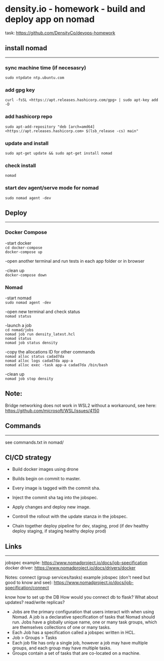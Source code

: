 # density.io - homework - build and deploy app on nomad

task: <https://github.com/DensityCo/devops-homework>

## install nomad

---

### sync machine time (if necesasry)

`sudo ntpdate ntp.ubuntu.com`  

### add gpg key

`curl -fsSL <https://apt.releases.hashicorp.com/gpg> | sudo apt-key add -D`  

### add hashicorp repo

`sudo apt-add-repository "deb [arch=amd64] <https://apt.releases.hashicorp.com> $(lsb_release -cs) main"`  

### update and install

`sudo apt-get update && sudo apt-get install nomad`  

### check install

`nomad`  

### start dev agent/serve mode for nomad

`sudo nomad agent -dev`

## Deploy

---
### Docker Compose  
-start docker  
`cd docker-compose`  
`docker-compose up`  

-open another terminal and run tests in each app folder or in browser  

-clean up  
`docker-compose down`  

### Nomad  
-start nomad  
`sudo nomad agent -dev`  

-open new terminal and check status  
`nomad status`  

-launch a job  
`cd nomad/jobs`  
`nomad job run density_latest.hcl`  
`nomad status`  
`nomad job status density`  

-copy the allocations ID for other commands  
`nomad alloc status cadad7da`  
`nomad alloc logs cadad7da app-a`  
`nomad alloc exec -task app-a cadad7da /bin/bash`  

-clean up  
`nomad job stop density`  

## Note:
Bridge networking does not work in WSL2 without a workaround, see here:
https://github.com/microsoft/WSL/issues/4150


## Commands

---
see commands.txt in nomad/

## CI/CD strategy

- Build docker images using drone
- Builds begin on commit to master. 
- Every image is tagged with the commit sha. 

- Inject the commit sha tag into the jobspec. 
- Apply changes and deploy new image. 
- Controll the rollout with the update stanza in the jobspec. 
- Chain together deploy pipeline for dev, staging, prod (if dev healthy deploy staging, if staging healthy deploy prod)

## Links

---
jobspec example: <https://www.nomadproject.io/docs/job-specification>
docker driver: <https://www.nomadproject.io/docs/drivers/docker>

Notes:
connect (group services/tasks) example jobspec (don't need but good to know and see): <https://www.nomadproject.io/docs/job-specification/connect>

know how to set up the DB
How would you connect db to flask?
What about updates? read/write replicas?

* Jobs are the primary configuration that users interact with when using Nomad. A job is a declarative specification of tasks that Nomad should run. Jobs have a globally unique name, one or many task groups, which are themselves collections of one or many tasks.
* Each Job has a specification called a jobspec written in HCL.
* Job > Groups > Tasks
* Each job file has only a single job, however a job may have multiple groups, and each group may have multiple tasks.
* Groups contain a set of tasks that are co-located on a machine.
